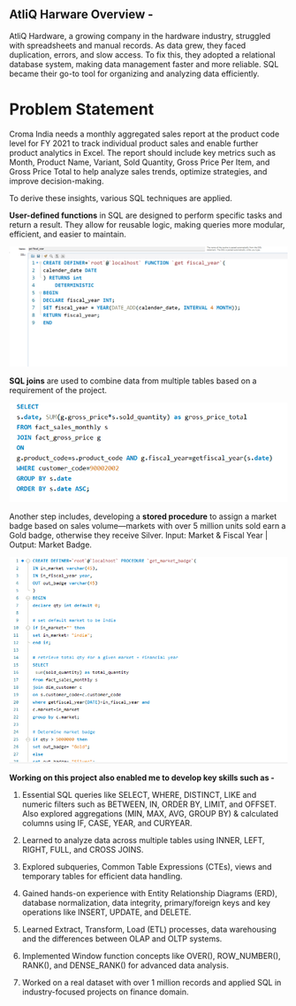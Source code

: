 ## AtliQ Harware Overview -

AtliQ Hardware, a growing company in the hardware industry, struggled with spreadsheets and manual records. As data grew, they faced duplication, errors, and slow access. To fix this, they adopted a relational database system, making data management faster and more reliable. SQL became their go-to tool for organizing and analyzing data efficiently.

# Problem Statement

Croma India needs a monthly aggregated sales report at the product code level for FY 2021 to track individual product sales and enable further product analytics in Excel. The report should include key metrics such as Month, Product Name, Variant, Sold Quantity, Gross Price Per Item, and Gross Price Total to help analyze sales trends, optimize strategies, and improve decision-making.

To derive these insights, various SQL techniques are applied.

**User-defined functions** in SQL are designed to perform specific tasks and return a result. They allow for reusable logic, making queries more modular, efficient, and easier to maintain.

![image_alt](https://github.com/Shriimant/SQL-Financial-Analytics/blob/main/User%20Defined%20Function.png)

**SQL joins** are used to combine data from multiple tables based on a requirement of the project.

![image_alt](https://github.com/Shriimant/SQL-Financial-Analytics/blob/main/SQL%20Joins.png)


Another step includes, developing a **stored procedure** to assign a market badge based on sales volume—markets with over 5 million units sold earn a Gold badge, otherwise they receive Silver. Input: Market & Fiscal Year | Output: Market Badge.

![image_alt](https://github.com/Shriimant/SQL-Financial-Analytics/blob/main/Stored%20Procedures.png)

**Working on this project also enabled me to develop key skills such as -**

1. Essential SQL queries like SELECT, WHERE, DISTINCT, LIKE and numeric filters such as BETWEEN, IN, ORDER BY, LIMIT, and OFFSET. Also explored aggregations (MIN, MAX, AVG, GROUP BY) & calculated columns using IF, CASE, YEAR, and CURYEAR.

2. Learned to analyze data across multiple tables using INNER, LEFT, RIGHT, FULL, and CROSS JOINS.

3. Explored subqueries, Common Table Expressions (CTEs), views and temporary tables for efficient data handling.

4. Gained hands-on experience with Entity Relationship Diagrams (ERD), database normalization, data integrity, primary/foreign keys and key operations like INSERT, UPDATE, and DELETE.

5. Learned Extract, Transform, Load (ETL) processes, data warehousing and the differences between OLAP and OLTP systems.

6. Implemented Window function concepts like OVER(), ROW_NUMBER(), RANK(), and DENSE_RANK() for advanced data analysis.

7. Worked on a real dataset with over 1 million records and applied SQL in industry-focused projects on finance domain.

